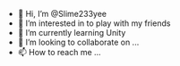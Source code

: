 - 👋 Hi, I’m @Slime233yee
- 👀 I’m interested in to play with my friends
- 🌱 I’m currently learning Unity
- 💞️ I’m looking to collaborate on ...
- 📫 How to reach me ...

<!---
Slime233yee/Slime233yee is a ✨ special ✨ repository because its `README.md` (this file) appears on your GitHub profile.
You can click the Preview link to take a look at your changes.
--->
